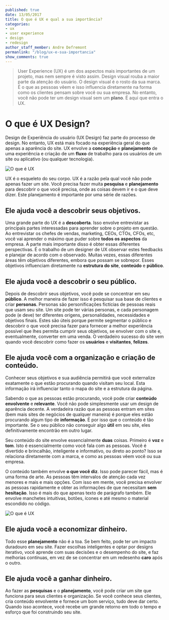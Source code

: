 ```yaml
---
published: true
date: 13/05/2017
title: O que é UX e qual a sua importância?
categories:
- ux
- user experience
- design
- redesign
author_staff_member: Andre Defremont
permanlink: "/blog/ux-e-sua-importancia"
show_comments: true
---
```


> User Experience (UX) é um dos aspectos mais importantes de um projeto, mas nem sempre é visto assim. Design visual rouba a maior parte da atenção do usuário. O design visual é o rosto da sua marca. É o que as pessoas vêem e isso influencia diretamente na forma como os clientes pensam sobre você ou sua empresa. No entanto, você não pode ter um design visual sem um **plano**. É aqui que entra o UX.


# O que é UX Design?
Design de Experiência do usuário (UX Design) faz parte do processo de design. No entanto, UX está mais focado na experiência geral do que apenas a aparência do site. UX envolve a **concepção** e **planejamento** de uma experiência e criação de um **fluxo** de trabalho para os usuários de um site ou aplicativo (ou qualquer tecnologia).

![O que é UX]({{site.baseurl}}/images/uxoquee.png)

UX é o esqueleto do seu corpo. UX é a razão pela qual você não pode apenas fazer um site. Você precisa fazer muita **pesquisa** e **planejamento** para descobrir o que você precisa, onde as coisas devem ir e o que deve dizer. Este planejamento é importante por uma série de razões.

## Ele ajuda você a descobrir seus objetivos.

Uma grande parte do UX é a **descoberta**. Isso envolve entrevistar as principais partes interessadas para aprender sobre o projeto em questão. Ao entrevistar os chefes de vendas, marketing, CEOs, CTOs, CFOs, etc, você vai aprender o máximo que puder sobre **todos os aspectos** da empresa. A parte mais importante disso é obter essas diferentes perspectivas. É o trabalho de um designer de UX observar estes feedbacks e planejar de acordo com o observado. Muitas vezes, essas diferentes áreas têm objetivos diferentes, embora que possam se sobrepor. Esses objetivos influenciam diretamente na **estrutura do site**, **conteúdo** e **público**.

## Ele ajuda você a descobrir o seu público.

Depois de descobrir seus objetivos, você pode se concentrar em seu **público**. A melhor maneira de fazer isso é pesquisar sua base de clientes e criar **personas**. Personas são personificações fictícias de pessoas reais que usam seu site. Um site pode ter várias personas, e cada personagem pode (e deve) ter diferentes origens, personalidades, necessidades e objetivos finais. Estes são úteis porque permite segmentar o público e descobrir o que você precisa fazer para fornecer a melhor experiência possível que lhes permita cumprir seus objetivos, se envolver com o site e, eventualmente, converter em uma venda. O verdadeiro sucesso do site vem quando você descobrir como fazer os **usuários** e **visitantes**, **felizes**.

## Ele ajuda você com a organização e criação de conteúdo.

Conhecer seus objetivos e sua audiência permitirá que você externalize exatamente o que  estão procurando quando visitam seu local. Esta informação irá influenciar tanto o mapa do site e a estrutura da página.

Sabendo o que as pessoas estão procurando, você pode criar **conteúdo envolvente** e **relevante**. Você não pode simplesmente usar um design de aparência decente. A verdadeira razão que as pessoas entram em sites (bem mais sites de negócios de qualquer maneira) é porque eles estão procurando algum tipo de **informação**. É por isso que o conteúdo é tão importante. Se o seu público não conseguir algo **útil** em seu site, eles definitivamente encontrão em outro lugar.

Seu conteúdo do site envolve essencialmente **duas** coisas. Primeiro é **voz** e **tom**. Isto é essencialmente como você fala com as pessoas. Você é divertido e brincalhão, inteligente e informativo, ou direto ao ponto? Isso se relaciona diretamente com a marca, e como as pessoas vêem você ou sua empresa.

O conteúdo também envolve **o que você diz**. Isso pode parecer fácil, mas é uma forma de arte. As pessoas têm intervalos de atenção cada vez menores e mais e mais opções. Com isso em mente, você precisa envolver as pessoas rapidamente e obter as informações de que necessitam **sem hesitação**. Isso é mais do que apenas texto de parágrafo também. Ele envolve manchetes intuitivas, botões, ícones e até mesmo o material escondido no código.

![O que é UX]({{site.baseurl}}/images/ux2.jpg)

## Ele ajuda você a economizar dinheiro.

Todo esse **planejamento** não é a toa. Se bem feito, pode ter um impacto duradouro em seu site. Fazer escolhas inteligentes e optar por designs iterativo, você aprende com suas decisões e o desempenho do site, e faz melhorias contínuas, em vez de se concentrar em um redesenho **caro** após o outro.

## Ele ajuda você a ganhar dinheiro.

Ao fazer as **pesquisas** e o **planejamento**, você pode criar um site que funciona para seus clientes e organização. Se você conhece seus clientes, cria conteúdo envolvente e fornece um bom serviço, tudo deve dar certo. Quando isso acontece, você recebe um grande retorno em todo o tempo e esforço que foi construindo seu site.
